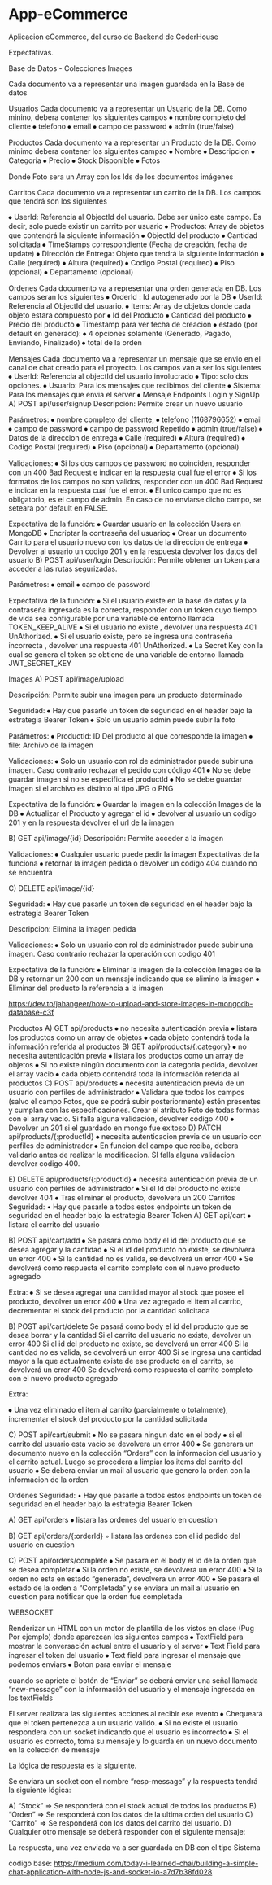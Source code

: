 # App-eCommerce
Aplicacion eCommerce, del curso de Backend de CoderHouse

Expectativas.

Base de Datos - Colecciones
Images

Cada documento va a representar una imagen guardada en la Base de datos
 
Usuarios
Cada documento va a representar un Usuario de la DB. Como minino, debera contener los siguientes campos
⦁	nombre completo del cliente
⦁	telefono
⦁	email
⦁	campo de password
⦁	admin (true/false)

Productos
Cada documento va a representar un Producto de la DB. Como minimo debera contener los siguientes campso
⦁	Nombre
⦁	Descripcion
⦁	Categoria
⦁	Precio 
⦁	Stock Disponible
⦁	Fotos

Donde Foto sera un Array con los Ids de los documentos imágenes

Carritos
Cada documento va a representar un carrito de la DB. Los campos que tendrá son los siguientes

⦁	UserId: Referencia al ObjectId del usuario. Debe ser único este campo. Es decir, solo puede existir un carrito por usuario
⦁	Productos: Array de objetos que contendrá la siguiente información
⦁	ObjectId del producto
⦁	Cantidad solicitada
⦁	TimeStamps correspondiente (Fecha de creación, fecha de update)
⦁	Dirección de Entrega: Objeto que tendrá la siguiente información
⦁	Calle (required)
⦁	Altura (required)
⦁	Codigo Postal (required)
⦁	Piso (opcional)
⦁	Departamento (opcional)

Ordenes
Cada documento va a representar una orden generada en DB. Los campos seran los siguientes
⦁	OrderId : Id autogenerado por la DB
⦁	UserId: Referencia al ObjectId del usuario.
⦁	Items: Array de objetos donde cada objeto estara compuesto por
⦁	Id del Producto
⦁	Cantidad del producto
⦁	Precio del producto
⦁	Timestamp para ver fecha de creacion
⦁	estado (por default en generado): 
⦁	4 opciones solamente (Generado, Pagado, Enviando, Finalizado)
⦁	total de la orden

Mensajes
Cada documento va a representar un mensaje que se envio en el canal de chat creado para el proyecto. Los campos van a ser los siguientes
⦁	UserId: Referencia al objectId del usuario involucrado
⦁	Tipo: solo dos opciones. 
⦁	Usuario: Para los mensajes que recibimos del cliente
⦁	Sistema: Para los mensajes que envia el server
⦁	Mensaje
Endpoints
Login y SignUp
A) POST api/user/signup
Descripción: Permite crear un nuevo usuario

Parámetros:
⦁	nombre completo del cliente, 
⦁	telefono (1168796652)
⦁	email
⦁	campo de password
⦁	campo de password Repetido
⦁	admin (true/false)
⦁	Datos de la direccion de entrega
⦁	Calle (required)
⦁	Altura (required)
⦁	Codigo Postal (required)
⦁	Piso (opcional)
⦁	Departamento (opcional)

Validaciones:
⦁	Si los dos campos de password no coinciden, responder con un 400 Bad Request e indicar en la respuesta cual fue el error
⦁	Si los formatos de los campos no son validos, responder con un 400 Bad Request e indicar en la respuesta cual fue el error. 
⦁	El unico campo que no es obligatorio, es el campo de admin. En caso de no enviarse dicho campo, se seteara por default en FALSE.

Expectativa de la función:
⦁	Guardar usuario en la colección Users en MongoDB
⦁	Encriptar la contraseña del usuarioç
⦁	Crear un documento Carrito para el usuario nuevo con los datos de la direccion de entrega
⦁	Devolver al usuario un codigo 201 y en la respuesta devolver los datos del usuario
B) POST api/user/login
Descripción: Permite obtener un token para acceder a las rutas segurizadas.

Parámetros:
⦁	email
⦁	campo de password

Expectativa de la función:
⦁	Si el usuario existe en la base de datos y la contraseña ingresada es la correcta, responder con un token cuyo tiempo de vida sea configurable por una variable de entorno llamada TOKEN_KEEP_ALIVE
⦁	Si el usuario no existe , devolver una respuesta 401 UnAthorized.
⦁	Si el usuario existe, pero se ingresa una contraseña incorrecta , devolver una respuesta 401 UnAthorized.
⦁	La Secret Key con la cual se genera el token se obtiene de una variable de entorno llamada JWT_SECRET_KEY

Images
A) POST api/image/upload

Descripción: Permite subir una imagen para un producto determinado

Seguridad:
⦁	Hay que pasarle un token de seguridad en el header bajo la estrategia Bearer Token
⦁	Solo un usuario admin puede subir la foto

Parámetros:
⦁	ProductId: ID Del producto al que corresponde la imagen
⦁	file: Archivo de la imagen

Validaciones:
⦁	Solo un usuario con rol de administrador puede subir una imagen. Caso contrario rechazar el pedido con código 401
⦁	No se debe guardar imagen si no se especifica el productId
⦁	No se debe guardar imagen si el archivo es distinto al tipo JPG o PNG

Expectativa de la función:
⦁	Guardar la imagen en la colección Images de la DB
⦁	Actualizar el Producto y agregar el id
⦁	devolver al usuario un codigo 201 y en la respuesta devolver el url de la imagen

B) GET api/image/{id}
Descripción: Permite acceder a la imagen

Validaciones: 
⦁	Cualquier usuario puede pedir la imagen
Expectativas de la funciona
⦁	retornar la imagen pedida o devolver un codigo 404 cuando no se encuentra

C) DELETE api/image/{id}

Seguridad:
⦁	Hay que pasarle un token de seguridad en el header bajo la estrategia Bearer Token

Descripcion: Elimina la imagen pedida

Validaciones:
⦁	Solo un usuario con rol de administrador puede subir una imagen. Caso contrario rechazar la operación con codigo 401

Expectativa de la función:
⦁	Eliminar la imagen de la colección Images de la DB y retornar un 200 con un mensaje indicando que se elimino la imagen
⦁	Eliminar del producto la referencia a la imagen

https://dev.to/jahangeer/how-to-upload-and-store-images-in-mongodb-database-c3f

Productos
A) GET api/products
⦁	no necesita autenticación previa
⦁	listara los productos como un array de objetos
⦁	cada objeto contendrá toda la información referida al productos
B) GET api/products/{:category}
⦁	no necesita autenticación previa
⦁	listara los productos como un array de objetos
⦁	Si no existe ningún documento con la categoría pedida, devolver el array vacio
⦁	cada objeto contendrá toda la información referida al productos
C) POST api/products
⦁	necesita autenticacion previa de un usuario con perfiles de administrador
⦁	Validara que todos los campos (salvo el campo Fotos, que se podrá subir posteriormente) estén presentes y cumplan con las especificaciones. Crear el atributo Foto de todas formas con el array vacio. Si falla alguna validación, devolver código 400
⦁	Devolver un 201 si el guardado en mongo fue exitoso
D) PATCH api/products/{:productId}
⦁	necesita autenticacion previa de un usuario con perfiles de administrador
⦁	En funcion del campo que reciba, debera validarlo antes de realizar la modificacion. SI falla alguna validacion devolver codigo 400.

E) DELETE api/products/{:productId}
⦁	necesita autenticacion previa de un usuario con perfiles de administrador
⦁	Si el Id del producto no existe devolver 404
⦁	Tras eliminar el producto, devolvera un 200
Carritos
Seguridad:
    • Hay que pasarle a todos estos endpoints un token de seguridad en el header bajo la estrategia Bearer Token
A) GET api/cart
⦁	listara el carrito del usuario

B) POST api/cart/add
⦁	Se pasará como body el id del producto que se desea agregar y la cantidad
⦁	Si el id del producto no existe, se devolverá un error 400
⦁	Si la cantidad no es valida, se devolverá un error 400
⦁	Se devolverá como respuesta el carrito completo con el nuevo producto agregado

Extra: 
⦁	Si se desea agregar una cantidad mayor al stock que posee el producto, devolver un error 400
⦁	Una vez agregado el item al carrito, decrementar el stock del producto por la cantidad solicitada

B) POST api/cart/delete
Se pasará como body el id del producto que se desea borrar y la cantidad
Si el carrito del usuario no existe, devolver un error 400
Si el id del producto no existe, se devolverá un error 400
Si la cantidad no es valida, se devolverá un error 400
Si se ingresa una cantidad mayor a la que actualmente existe de ese producto en el carrito, se devolverá un error 400
Se devolverá como respuesta el carrito completo con el nuevo producto agregado

Extra: 

⦁	Una vez eliminado el item al carrito (parcialmente o totalmente), incrementar el stock del producto por la cantidad solicitada



C) POST api/cart/submit
⦁	No se pasara ningun dato en el body
⦁	si el carrito del usuario esta vacio se devolvera un error 400
⦁	Se generara un documento nuevo en la colección “Orders” con la informacion del usuario y el carrito actual. Luego se procedera a limpiar los items del carrito del usuario
⦁	Se debera enviar un mail al usuario que genero la orden con la informacion de la orden

Ordenes
Seguridad:
    • Hay que pasarle a todos estos endpoints un token de seguridad en el header bajo la estrategia Bearer Token

A) GET api/orders
⦁	listara las ordenes del usuario en cuestion

B) GET api/orders/{:orderId}
        ◦ listara las ordenes con el id pedido del usuario en cuestion

C) POST api/orders/complete
⦁	Se pasara en el body el id de la orden que se desea completar
⦁	Si la orden no existe, se devolvera un error 400
⦁	Si la orden no esta en estado “generada”, devolvera un error 400
⦁	Se pasara el estado de la orden a “Completada” y se enviara un mail al usuario en cuestion para notificar que la orden fue completada


WEBSOCKET

Renderizar un HTML con un motor de plantilla de los vistos en clase (Pug Por ejemplo) donde aparezcan los siguientes campos
⦁	TextField para mostrar la conversación actual entre el usuario y el server
⦁	Text Field para ingresar el token del usuario
⦁	Text field para ingresar el mensaje que podemos enviars
⦁	Boton para enviar el mensaje

cuando se apriete el botón de “Enviar” se deberá enviar una señal llamada “new-message” con la información del usuario y el mensaje ingresada en los textFields

El server realizara las siguientes acciones al recibir ese evento
⦁	Chequeará que el token pertenezca a un usuario valido. 
⦁	Si no existe el usuario respondera con un socket indicando que el usuario es incorrecto
⦁	Si el usuario es correcto, toma su mensaje y lo guarda en un nuevo documento en la colección de mensaje

La lógica de respuesta es la siguiente.

Se enviara un socket con el nombre “resp-message” y la respuesta tendrá la siguiente lógica:

A) “Stock” => Se responderá con el stock actual de todos los productos
B) “Orden” => Se responderá con los datos de la ultima orden del usuario
C) “Carrito” => Se responderá con los datos del carrito del usuario.
D) Cualquier otro mensaje se deberá responder con el siguiente mensaje:

 
La respuesta, una vez enviada va a ser guardada en DB con el tipo Sistema

codigo base: https://medium.com/today-i-learned-chai/building-a-simple-chat-application-with-node-js-and-socket-io-a7d7b38fd028
